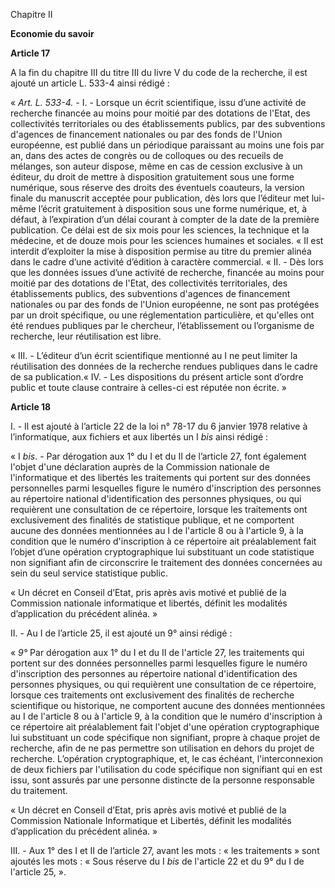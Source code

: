 

Chapitre II

**Economie du savoir**

**Article 17**

A la fin du chapitre III du titre III du livre V du code de la recherche, il 
est ajouté un article L. 533-4 ainsi rédigé :

« *Art. L. 533-4. -* I. - Lorsque un écrit scientifique, issu d’une activité de 
recherche financée au moins pour moitié par des dotations de l'Etat, des 
collectivités territoriales ou des établissements publics, par des subventions 
d'agences de financement nationales ou par des fonds de l'Union européenne, est 
publié dans un périodique paraissant au moins une fois par an, dans des actes 
de congrès ou de colloques ou des recueils de mélanges, son auteur dispose, 
même en cas de cession exclusive à un éditeur, du droit de mettre à disposition 
gratuitement sous une forme numérique, sous réserve des droits des éventuels 
coauteurs, la version finale du manuscrit acceptée pour publication, dès lors 
que l’éditeur met lui-même l’écrit gratuitement à disposition sous une forme 
numérique, et, à défaut, à l’expiration d’un délai courant à compter de la date 
de la première publication. Ce délai est de six mois pour les sciences, la 
technique et la médecine, et de douze mois pour les sciences humaines et 
sociales. « Il est interdit d’exploiter la mise à disposition permise au titre 
du premier alinéa dans le cadre d’une activité d’édition à caractère 
commercial. « II. - Dès lors que les données issues d’une activité de 
recherche, financée au moins pour moitié par des dotations de l'Etat, des 
collectivités territoriales, des établissements publics, des subventions 
d'agences de financement nationales ou par des fonds de l'Union européenne, ne 
sont pas protégées par un droit spécifique, ou une réglementation particulière, 
et qu'elles ont été rendues publiques par le chercheur, l’établissement ou 
l’organisme de recherche, leur réutilisation est libre.

« III. - L’éditeur d’un écrit scientifique mentionné au I ne peut limiter la 
réutilisation des données de la recherche rendues publiques dans le cadre de sa 
publication.« IV. - Les dispositions du présent article sont d’ordre public et 
toute clause contraire à celles-ci est réputée non écrite. »

**Article 18**

I. - Il est ajouté à l’article 22 de la loi n° 78-17 du 6 janvier 1978 relative 
à l’informatique, aux fichiers et aux libertés un I *bis* ainsi rédigé :

« I *bis*. - Par dérogation aux 1° du I et du II de l’article 27, font 
également l'objet d'une déclaration auprès de la Commission nationale de 
l'informatique et des libertés les traitements qui portent sur des données 
personnelles parmi lesquelles figure le numéro d'inscription des personnes au 
répertoire national d'identification des personnes physiques, ou qui requièrent 
une consultation de ce répertoire, lorsque les traitements ont exclusivement 
des finalités de statistique publique, et ne comportent aucune des données 
mentionnées au I de l'article 8 ou à l'article 9, à la condition que le numéro 
d'inscription à ce répertoire ait préalablement fait l’objet d’une opération 
cryptographique lui substituant un code statistique non signifiant afin de 
circonscrire le traitement des données concernées au sein du seul service 
statistique public.

« Un décret en Conseil d’Etat, pris après avis motivé et publié de la 
Commission nationale informatique et libertés, définit les modalités 
d’application du précédent alinéa. »

II. - Au I de l’article 25, il est ajouté un 9° ainsi rédigé :

« *9°* Par dérogation aux 1° du I et du II de l'article 27, les traitements qui 
portent sur des données personnelles parmi lesquelles figure le numéro 
d'inscription des personnes au répertoire national d'identification des 
personnes physiques, ou qui requièrent une consultation de ce répertoire, 
lorsque ces traitements ont exclusivement des finalités de recherche 
scientifique ou historique, ne comportent aucune des données mentionnées au I 
de l'article 8 ou à l'article 9, à la condition que le numéro d'inscription à 
ce répertoire ait préalablement fait l'objet d'une opération cryptographique 
lui substituant un code spécifique non signifiant, propre à chaque projet de 
recherche, afin de ne pas permettre son utilisation en dehors du projet de 
recherche. L’opération cryptographique, et, le cas échéant, l'interconnexion de 
deux fichiers par l'utilisation du code spécifique non signifiant qui en est 
issu, sont assurés par une personne distincte de la personne responsable du 
traitement.

« Un décret en Conseil d’Etat, pris après avis motivé et publié de la 
Commission Nationale Informatique et Libertés, définit les modalités 
d’application du précédent alinéa. »

III. - Aux 1° des I et II de l’article 27, avant les mots : « les traitements » 
sont ajoutés les mots : « Sous réserve du I *bis* de l'article 22 et du 9° du I 
de l'article 25, ».

